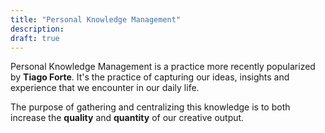 ```yaml
---
title: "Personal Knowledge Management"
description:
draft: true
---
```


Personal Knowledge Management is a practice more recently popularized by **Tiago Forte**. It's the practice of capturing our ideas, insights and experience that we encounter in our daily life. 

The purpose of gathering and centralizing this knowledge is to both increase the **quality** and **quantity** of our creative output. 